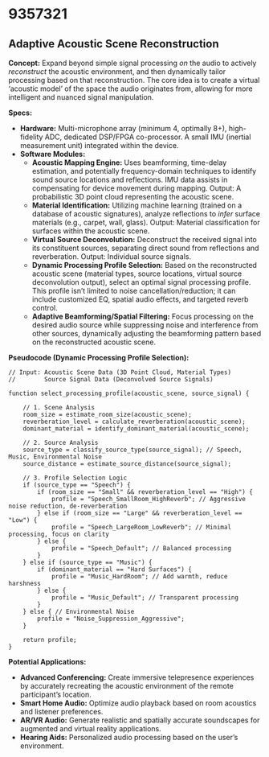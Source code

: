 # 9357321

## Adaptive Acoustic Scene Reconstruction

**Concept:** Expand beyond simple signal processing *on* the audio to actively *reconstruct* the acoustic environment, and then dynamically tailor processing based on that reconstruction. The core idea is to create a virtual ‘acoustic model’ of the space the audio originates from, allowing for more intelligent and nuanced signal manipulation.

**Specs:**

*   **Hardware:** Multi-microphone array (minimum 4, optimally 8+), high-fidelity ADC, dedicated DSP/FPGA co-processor. A small IMU (inertial measurement unit) integrated within the device.
*   **Software Modules:**
    *   **Acoustic Mapping Engine:** Uses beamforming, time-delay estimation, and potentially frequency-domain techniques to identify sound source locations and reflections.  IMU data assists in compensating for device movement during mapping.  Output:  A probabilistic 3D point cloud representing the acoustic scene.
    *   **Material Identification:** Utilizing machine learning (trained on a database of acoustic signatures), analyze reflections to *infer* surface materials (e.g., carpet, wall, glass).  Output: Material classification for surfaces within the acoustic scene.
    *   **Virtual Source Deconvolution:** Deconstruct the received signal into its constituent sources, separating direct sound from reflections and reverberation. Output:  Individual source signals.
    *   **Dynamic Processing Profile Selection:** Based on the reconstructed acoustic scene (material types, source locations, virtual source deconvolution output), select an optimal signal processing profile. This profile isn’t limited to noise cancellation/reduction; it can include customized EQ, spatial audio effects, and targeted reverb control.
    *   **Adaptive Beamforming/Spatial Filtering:**  Focus processing on the desired audio source while suppressing noise and interference from other sources, dynamically adjusting the beamforming pattern based on the reconstructed acoustic scene.

**Pseudocode (Dynamic Processing Profile Selection):**

```
// Input: Acoustic Scene Data (3D Point Cloud, Material Types)
//        Source Signal Data (Deconvolved Source Signals)

function select_processing_profile(acoustic_scene, source_signal) {

    // 1. Scene Analysis
    room_size = estimate_room_size(acoustic_scene);
    reverberation_level = calculate_reverberation(acoustic_scene);
    dominant_material = identify_dominant_material(acoustic_scene);

    // 2. Source Analysis
    source_type = classify_source_type(source_signal); // Speech, Music, Environmental Noise
    source_distance = estimate_source_distance(source_signal);

    // 3. Profile Selection Logic
    if (source_type == "Speech") {
        if (room_size == "Small" && reverberation_level == "High") {
            profile = "Speech_SmallRoom_HighReverb"; // Aggressive noise reduction, de-reverberation
        } else if (room_size == "Large" && reverberation_level == "Low") {
            profile = "Speech_LargeRoom_LowReverb"; // Minimal processing, focus on clarity
        } else {
            profile = "Speech_Default"; // Balanced processing
        }
    } else if (source_type == "Music") {
        if (dominant_material == "Hard Surfaces") {
            profile = "Music_HardRoom"; // Add warmth, reduce harshness
        } else {
            profile = "Music_Default"; // Transparent processing
        }
    } else { // Environmental Noise
        profile = "Noise_Suppression_Aggressive";
    }

    return profile;
}
```

**Potential Applications:**

*   **Advanced Conferencing:** Create immersive telepresence experiences by accurately recreating the acoustic environment of the remote participant’s location.
*   **Smart Home Audio:** Optimize audio playback based on room acoustics and listener preferences.
*   **AR/VR Audio:** Generate realistic and spatially accurate soundscapes for augmented and virtual reality applications.
*   **Hearing Aids:** Personalized audio processing based on the user’s environment.